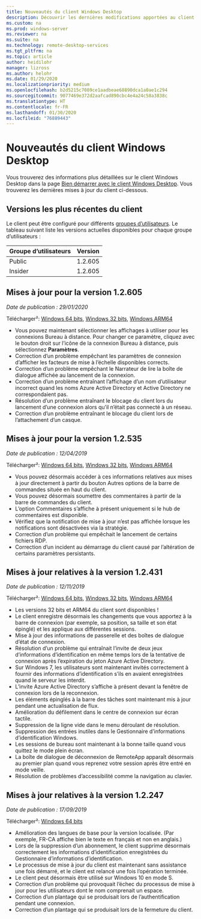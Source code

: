 ```yaml
---
title: Nouveautés du client Windows Desktop
description: Découvrir les dernières modifications apportées au client Bureau à distance pour Windows Desktop
ms.custom: na
ms.prod: windows-server
ms.reviewer: na
ms.suite: na
ms.technology: remote-desktop-services
ms.tgt_pltfrm: na
ms.topic: article
author: heidilohr
manager: lizross
ms.author: helohr
ms.date: 01/29/2020
ms.localizationpriority: medium
ms.openlocfilehash: b2d5215c7089ce1aadbeae68890dca1a0ae1c294
ms.sourcegitcommit: 9077469e372d2aafcad890cbc4e4a24c58a3838c
ms.translationtype: HT
ms.contentlocale: fr-FR
ms.lasthandoff: 01/30/2020
ms.locfileid: "76889443"
---
```

# <a name="whats-new-in-the-windows-desktop-client"></a>Nouveautés du client Windows Desktop

Vous trouverez des informations plus détaillées sur le client Windows Desktop dans la page [Bien démarrer avec le client Windows Desktop](windowsdesktop.md). Vous trouverez les dernières mises à jour du client ci-dessous.

## <a name="latest-client-versions"></a>Versions les plus récentes du client

Le client peut être configuré pour différents [groupes d’utilisateurs](windowsdesktop-admin.md#configure-user-groups). Le tableau suivant liste les versions actuelles disponibles pour chaque groupe d’utilisateurs :

|Groupe d’utilisateurs |Version  |
|-----------|---------|
|Public     |1.2.605  |
|Insider    |1.2.605  |

## <a name="updates-for-version-12605"></a>Mises à jour pour la version 1.2.605

*Date de publication : 29/01/2020*

Télécharger²: [Windows 64 bits](https://query.prod.cms.rt.microsoft.com/cms/api/am/binary/RE4oHrD), [Windows 32 bits](https://query.prod.cms.rt.microsoft.com/cms/api/am/binary/RE4oJZs), [Windows ARM64](https://query.prod.cms.rt.microsoft.com/cms/api/am/binary/RE4oXhD)

- Vous pouvez maintenant sélectionner les affichages à utiliser pour les connexions Bureau à distance. Pour changer ce paramètre, cliquez avec le bouton droit sur l’icône de la connexion Bureau à distance, puis sélectionnez **Paramètres**.
- Correction d’un problème empêchant les paramètres de connexion d’afficher les facteurs de mise à l’échelle disponibles corrects.
- Correction d’un problème empêchant le Narrateur de lire la boîte de dialogue affichée au lancement de la connexion.
- Correction d’un problème entraînant l’affichage d’un nom d’utilisateur incorrect quand les noms Azure Active Directory et Active Directory ne correspondaient pas.
- Résolution d’un problème entraînant le blocage du client lors du lancement d’une connexion alors qu’il n’était pas connecté à un réseau.
- Correction d’un problème entraînant le blocage du client lors de l’attachement d’un casque.

## <a name="updates-for-version-12535"></a>Mises à jour pour la version 1.2.535

*Date de publication : 12/04/2019*

Télécharger²: [Windows 64 bits](https://query.prod.cms.rt.microsoft.com/cms/api/am/binary/RE4k7jH), [Windows 32 bits](https://query.prod.cms.rt.microsoft.com/cms/api/am/binary/RE4k7jL), [Windows ARM64](https://query.prod.cms.rt.microsoft.com/cms/api/am/binary/RE4k27O)

- Vous pouvez désormais accéder à ces informations relatives aux mises à jour directement à partir du bouton Autres options de la barre de commandes située en haut du client.
- Vous pouvez désormais soumettre des commentaires à partir de la barre de commandes du client.
- L’option Commentaires s’affiche à présent uniquement si le hub de commentaires est disponible.
- Vérifiez que la notification de mise à jour n’est pas affichée lorsque les notifications sont désactivées via la stratégie.
- Correction d’un problème qui empêchait le lancement de certains fichiers RDP.
- Correction d’un incident au démarrage du client causé par l’altération de certains paramètres persistants.

## <a name="updates-for-version-12431"></a>Mises à jour relatives à la version 1.2.431

*Date de publication : 12/11/2019*

Télécharger²: [Windows 64 bits](https://query.prod.cms.rt.microsoft.com/cms/api/am/binary/RE48kow), [Windows 32 bits](https://query.prod.cms.rt.microsoft.com/cms/api/am/binary/RE48koA), [Windows ARM64](https://query.prod.cms.rt.microsoft.com/cms/api/am/binary/RE48zYj)

- Les versions 32 bits et ARM64 du client sont disponibles !
- Le client enregistre désormais les changements que vous apportez à la barre de connexion (par exemple, sa position, sa taille et son état épinglé) et les applique aux différentes sessions.
- Mise à jour des informations de passerelle et des boîtes de dialogue d’état de connexion.
- Résolution d’un problème qui entraînait l’invite de deux jeux d’informations d’identification en même temps lors de la tentative de connexion après l’expiration du jeton Azure Active Directory.
- Sur Windows 7, les utilisateurs sont maintenant invités correctement à fournir des informations d’identification s’ils en avaient enregistrées quand le serveur les interdit.
- L’invite Azure Active Directory s’affiche à présent devant la fenêtre de connexion lors de la reconnexion.
- Les éléments épinglés à la barre des tâches sont maintenant mis à jour pendant une actualisation de flux.
- Amélioration du défilement dans le centre de connexion sur écran tactile.
- Suppression de la ligne vide dans le menu déroulant de résolution.
- Suppression des entrées inutiles dans le Gestionnaire d’informations d’identification Windows.
- Les sessions de bureau sont maintenant à la bonne taille quand vous quittez le mode plein écran.
- La boîte de dialogue de déconnexion de RemoteApp apparaît désormais au premier plan quand vous reprenez votre session après être entré en mode veille.
- Résolution de problèmes d’accessibilité comme la navigation au clavier.

## <a name="updates-for-version-12247"></a>Mises à jour relatives à la version 1.2.247

*Date de publication : 17/09/2019*

Télécharger²: [Windows 64 bits](https://query.prod.cms.rt.microsoft.com/cms/api/am/binary/RE3LkSa)

- Amélioration des langues de base pour la version localisée. (Par exemple, FR-CA affiche bien le texte en français et non en anglais.)
- Lors de la suppression d’un abonnement, le client supprime désormais correctement les informations d’identification enregistrées du Gestionnaire d’informations d’identification.
- Le processus de mise à jour du client est maintenant sans assistance une fois démarré, et le client est relancé une fois l’opération terminée.
- Le client peut désormais être utilisé sur Windows 10 en mode S.
- Correction d’un problème qui provoquait l’échec du processus de mise à jour pour les utilisateurs dont le nom comprenait un espace.
- Correction d’un plantage qui se produisait lors de l’authentification pendant une connexion.
- Correction d’un plantage qui se produisait lors de la fermeture du client.
